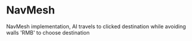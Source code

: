 # NavMesh
NavMesh implementation, AI travels to clicked destination while avoiding walls
'RMB' to choose destination
